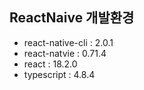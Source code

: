 ## ReactNaive 개발환경
- react-native-cli : 2.0.1
- react-natvie : 0.71.4
- react : 18.2.0
- typescript : 4.8.4

